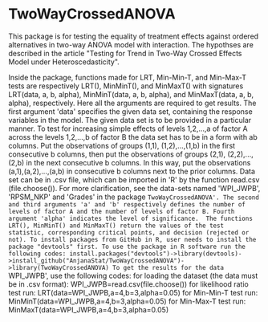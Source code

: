 # TwoWayCrossedANOVA
This package is for testing the equality of treatment effects against ordered alternatives in two-way ANOVA model with interaction. The hypothses are described in the article "Testing for Trend in Two-Way Crossed Effects Model under Heteroscedasticity".
 
Inside the package, functions made for LRT, Min-Min-T, and Min-Max-T tests are respectively LRT(), MinMinT(), and MinMaxT() with signatures LRT(data, a, b, alpha), MinMinT(data, a, b, alpha), and MinMaxT(data, a, b, alpha), respectively. Here all the arguments are required to get results. The first argument 'data' specifies the given data set, containing the response variables in the model. The given data set is to be provided in a particular manner. To test for increasing simple effects of levels 1,2,...,a of factor A across the levels 1,2,...,b of factor B the data set has to be in a form with ab columns. Put the observations of groups (1,1), (1,2),...,(1,b) in the first consecutive b columns, then put the observations of groups (2,1), (2,2),...,(2,b) in the next consecutive b columns. In this way, put the observations (a,1),(a,2),...,(a,b) in consecutive b columns next to the prior columns. Data set can be in .csv file, which can be imported in 'R' by the function read.csv (file.choose()). For more clarification, see the data-sets named 'WPI_JWPB', 'RPSM_NKP' and 'Grades' in the package `TwoWayCrossedANOVA'. The second and third arguments 'a' and 'b' respectively defines the number of levels of factor A and the number of levels of factor B. Fourth argument 'alpha' indicates the level of significance. 
The functions LRT(), MinMinT() and MinMaxT() return the values of the test statistic, corresponding critical points, and decision (rejected or not).
To install packages from GitHub in R, user needs to install the package "devtools" first.
To use the package in R software run the following codes:
install.packages("devtools")->library(devtools)->install_github("AnjanaStat/TwoWayCrossedANOVA")->library(TwoWayCrossedANOVA)
To get the results for the data `WPI_JWPB', use the following codes:
for loading the dataset (the data must be in .csv format): WPI_JWPB=read.csv(file.choose())
for likelihood ratio test run: LRT(data=WPI_JWPB,a=4,b=3,alpha=0.05)
for Min-Min-T test run: MinMinT(data=WPI_JWPB,a=4,b=3,alpha=0.05)
for Min-Max-T test run: MinMaxT(data=WPI_JWPB,a=4,b=3,alpha=0.05)

